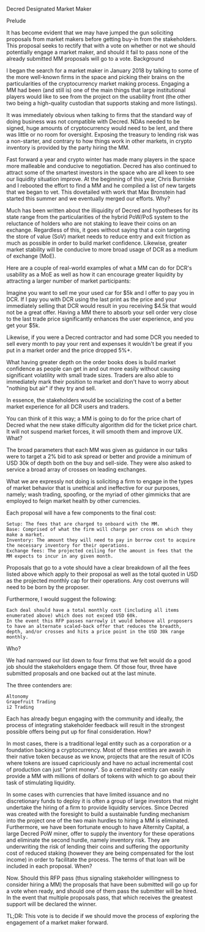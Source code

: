 Decred Designated Market Maker

Prelude

It has become evident that we may have jumped the gun soliciting proposals from market makers before getting buy-in from the stakeholders. This proposal seeks to rectify that with a vote on whether or not we should potentially engage a market maker, and should it fail to pass none of the already submitted MM proposals will go to a vote.
Background

I began the search for a market maker in January 2018 by talking to some of the more well-known firms in the space and picking their brains on the particularities of the cryptocurrency market making process. Engaging a MM had been (and still is) one of the main things that large institutional players would like to see from the project on the usability front (the other two being a high-quality custodian that supports staking and more listings).

It was immediately obvious when talking to firms that the standard way of doing business was not compatible with Decred. NDAs needed to be signed, huge amounts of cryptocurrency would need to be lent, and there was little or no room for oversight. Exposing the treasury to lending risk was a non-starter, and contrary to how things work in other markets, in crypto inventory is provided by the party hiring the MM.

Fast forward a year and crypto winter has made many players in the space more malleable and conducive to negotiation. Decred has also continued to attract some of the smartest investors in the space who are all keen to see our liquidity situation improve. At the beginning of this year, Chris Burniske and I rebooted the effort to find a MM and he compiled a list of new targets that we began to vet. This dovetailed with work that Max Bronstein had started this summer and we eventually merged our efforts.
Why?

Much has been written about the illiquidity of Decred and hypotheses for its state range from the particularities of the hybrid PoW/PoS system to the reluctance of holders who are not staking to leave their coins on an exchange. Regardless of this, it goes without saying that a coin targeting the store of value (SoV) market needs to reduce entry and exit friction as much as possible in order to build market confidence. Likewise, greater market stability will be conducive to more broad usage of DCR as a medium of exchange (MoE).

Here are a couple of real-world examples of what a MM can do for DCR's usability as a MoE as well as how it can encourage greater liquidity by attracting a larger number of market participants:

Imagine you want to sell me your used car for $5k and I offer to pay you in DCR. If I pay you with DCR using the last print as the price and your immediately selling that DCR would result in you receiving $4.5k that would not be a great offer. Having a MM there to absorb your sell order very close to the last trade price significantly enhances the user experience, and you get your $5k.

Likewise, if you were a Decred contractor and had some DCR you needed to sell every month to pay your rent and expenses it wouldn't be great if you put in a market order and the price dropped 5%+.

What having greater depth on the order books does is build market confidence as people can get in and out more easily without causing significant volatility with small trade sizes. Traders are also able to immediately mark their position to market and don't have to worry about "nothing but air" if they try and sell.

In essence, the stakeholders would be socializing the cost of a better market experience for all DCR users and traders.

You can think of it this way; a MM is going to do for the price chart of Decred what the new stake difficulty algorithm did for the ticket price chart. It will not suspend market forces, it will smooth them and improve UX.
What?

The broad parameters that each MM was given as guidance in our talks were to target a 2% bid to ask spread or better and provide a minimum of USD 30k of depth both on the buy and sell-side. They were also asked to service a broad array of crosses on leading exchanges.

What we are expressly not doing is soliciting a firm to engage in the types of market behavior that is unethical and ineffective for our purposes, namely; wash trading, spoofing, or the myriad of other gimmicks that are employed to feign market health by other currencies.

Each proposal will have a few components to the final cost:

    Setup: The fees that are charged to onboard with the MM.
    Base: Comprised of what the firm will charge per cross on which they make a market.
    Inventory: The amount they will need to pay in borrow cost to acquire the necessary inventory for their operations.
    Exchange fees: The projected ceiling for the amount in fees that the MM expects to incur in any given month.

Proposals that go to a vote should have a clear breakdown of all the fees listed above which apply to their proposal as well as the total quoted in USD as the projected monthly cap for their operations. Any cost overruns will need to be born by the proposer.

Furthermore, I would suggest the following:

    Each deal should have a total monthly cost (including all items enumerated above) which does not exceed USD 60k.
    In the event this RFP passes narrowly it would behoove all proposers to have an alternate scaled-back offer that reduces the breadth, depth, and/or crosses and hits a price point in the USD 30k range monthly.

Who?

We had narrowed our list down to four firms that we felt would do a good job should the stakeholders engage them. Of those four, three have submitted proposals and one backed out at the last minute.

The three contenders are:

    Altonomy
    Grapefruit Trading
    i2 Trading

Each has already begun engaging with the community and ideally, the process of integrating stakeholder feedback will result in the strongest possible offers being put up for final consideration.
How?

In most cases, there is a traditional legal entity such as a corporation or a foundation backing a cryptocurrency. Most of these entities are awash in their native token because as we know, projects that are the result of ICOs where tokens are issued capriciously and have no actual incremental cost of production can just "print money". So a centralized entity can easily provide a MM with millions of dollars of tokens with which to go about their task of stimulating liquidity.

In some cases with currencies that have limited issuance and no discretionary funds to deploy it is often a group of large investors that might undertake the hiring of a firm to provide liquidity services. Since Decred was created with the foresight to build a sustainable funding mechanism into the project one of the two main hurdles to hiring a MM is eliminated. Furthermore, we have been fortunate enough to have Alternity Capital, a large Decred PoW miner, offer to supply the inventory for these operations and eliminate the second hurdle, namely inventory risk. They are underwriting the risk of lending their coins and suffering the opportunity cost of reduced staking (however they are being compensated for the lost income) in order to facilitate the process. The terms of that loan will be included in each proposal.
When?

Now. Should this RFP pass (thus signaling stakeholder willingness to consider hiring a MM) the proposals that have been submitted will go up for a vote when ready, and should one of them pass the submitter will be hired. In the event that multiple proposals pass, that which receives the greatest support will be declared the winner.

TL;DR: This vote is to decide if we should move the process of exploring the engagement of a market maker forward.